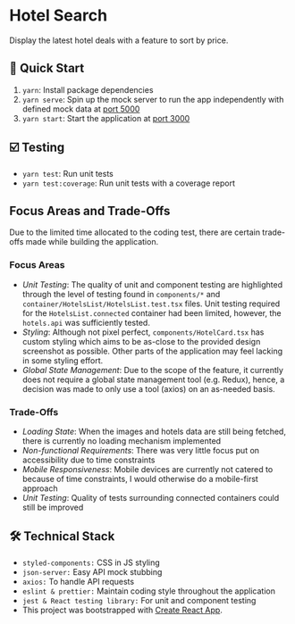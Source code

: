 # Hotel Search

Display the latest hotel deals with a feature to sort by price.


## 🚀 Quick Start
1. `yarn`: Install package dependencies
2. `yarn serve`: Spin up the mock server to run the app independently with defined mock data at [port 5000](http://localhost:5000)
3. `yarn start`: Start the application at [port 3000](http://localhost:3000)


## ☑️ Testing
* `yarn test`: Run unit tests
* `yarn test:coverage`: Run unit tests with a coverage report



## Focus Areas and Trade-Offs
Due to the limited time allocated to the coding test, there are certain trade-offs made while building the application.
### Focus Areas
* _Unit Testing_: The quality of unit and component testing are highlighted through the level of testing found in `components/*` and `container/HotelsList/HotelsList.test.tsx` files. Unit testing required for the `HotelsList.connected` container had been limited, however, the `hotels.api` was sufficiently tested.
* _Styling_: Although not pixel perfect, `components/HotelCard.tsx` has custom styling which aims to be as-close to the provided design screenshot as possible. Other parts of the application may feel lacking in some styling effort.
* _Global State Management_: Due to the scope of the feature, it currently does not require a global state management tool (e.g. Redux), hence, a decision was made to only use a tool (axios) on an as-needed basis.

### Trade-Offs
* _Loading State_: When the images and hotels data are still being fetched, there is currently no loading mechanism implemented
* _Non-functional Requirements_: There was very little focus put on accessibility due to time constraints
* _Mobile Responsiveness_: Mobile devices are currently not catered to because of time constraints, I would otherwise do a mobile-first approach
* _Unit Testing_: Quality of tests surrounding connected containers could still be improved

## 🛠 Technical Stack
* `styled-components:` CSS in JS styling
* `json-server:` Easy API mock stubbing
* `axios:` To handle API requests
* `eslint & prettier:` Maintain coding style throughout the application
* `jest & React testing library:` For unit and component testing
* This project was bootstrapped with [Create React App](https://github.com/facebook/create-react-app).
